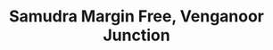 ---
title: "Samudra Margin Free, Venganoor Junction"
url: /venganoor/samudra-margin-free-venganoor-junction/
shop: Supermarkt
---